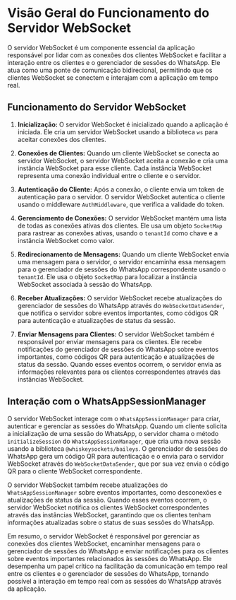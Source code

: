 # Visão Geral do Funcionamento do Servidor WebSocket

O servidor WebSocket é um componente essencial da aplicação responsável por lidar com as conexões dos clientes WebSocket e facilitar a interação entre os clientes e o gerenciador de sessões do WhatsApp. Ele atua como uma ponte de comunicação bidirecional, permitindo que os clientes WebSocket se conectem e interajam com a aplicação em tempo real.

## Funcionamento do Servidor WebSocket

1. **Inicialização:** O servidor WebSocket é inicializado quando a aplicação é iniciada. Ele cria um servidor WebSocket usando a biblioteca `ws` para aceitar conexões dos clientes.

2. **Conexões de Clientes:** Quando um cliente WebSocket se conecta ao servidor WebSocket, o servidor WebSocket aceita a conexão e cria uma instância WebSocket para esse cliente. Cada instância WebSocket representa uma conexão individual entre o cliente e o servidor.

3. **Autenticação do Cliente:** Após a conexão, o cliente envia um token de autenticação para o servidor. O servidor WebSocket autentica o cliente usando o middleware `AuthMiddleware`, que verifica a validade do token.

4. **Gerenciamento de Conexões:** O servidor WebSocket mantém uma lista de todas as conexões ativas dos clientes. Ele usa um objeto `SocketMap` para rastrear as conexões ativas, usando o `tenantId` como chave e a instância WebSocket como valor.

5. **Redirecionamento de Mensagens:** Quando um cliente WebSocket envia uma mensagem para o servidor, o servidor encaminha essa mensagem para o gerenciador de sessões do WhatsApp correspondente usando o `tenantId`. Ele usa o objeto `SocketMap` para localizar a instância WebSocket associada à sessão do WhatsApp.

6. **Receber Atualizações:** O servidor WebSocket recebe atualizações do gerenciador de sessões do WhatsApp através do `WebSocketDataSender`, que notifica o servidor sobre eventos importantes, como códigos QR para autenticação e atualizações de status da sessão.

7. **Enviar Mensagens para Clientes:** O servidor WebSocket também é responsável por enviar mensagens para os clientes. Ele recebe notificações do gerenciador de sessões do WhatsApp sobre eventos importantes, como códigos QR para autenticação e atualizações de status da sessão. Quando esses eventos ocorrem, o servidor envia as informações relevantes para os clientes correspondentes através das instâncias WebSocket.

## Interação com o WhatsAppSessionManager

O servidor WebSocket interage com o `WhatsAppSessionManager` para criar, autenticar e gerenciar as sessões do WhatsApp. Quando um cliente solicita a inicialização de uma sessão do WhatsApp, o servidor chama o método `initializeSession` do `WhatsAppSessionManager`, que cria uma nova sessão usando a biblioteca `@whiskeysockets/baileys`. O gerenciador de sessões do WhatsApp gera um código QR para autenticação e o envia para o servidor WebSocket através do `WebSocketDataSender`, que por sua vez envia o código QR para o cliente WebSocket correspondente.

O servidor WebSocket também recebe atualizações do `WhatsAppSessionManager` sobre eventos importantes, como desconexões e atualizações de status da sessão. Quando esses eventos ocorrem, o servidor WebSocket notifica os clientes WebSocket correspondentes através das instâncias WebSocket, garantindo que os clientes tenham informações atualizadas sobre o status de suas sessões do WhatsApp.

Em resumo, o servidor WebSocket é responsável por gerenciar as conexões dos clientes WebSocket, encaminhar mensagens para o gerenciador de sessões do WhatsApp e enviar notificações para os clientes sobre eventos importantes relacionados às sessões do WhatsApp. Ele desempenha um papel crítico na facilitação da comunicação em tempo real entre os clientes e o gerenciador de sessões do WhatsApp, tornando possível a interação em tempo real com as sessões do WhatsApp através da aplicação.